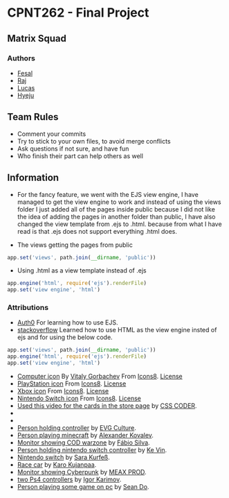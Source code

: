 # CPNT262 - Final Project

## Matrix Squad

### Authors
* [Fesal](https://github.com/FesalBadday)
* [Raj](https://github.com/Raj-Hunjan)
* [Lucas](https://github.com/lucas-cq)
* [Hyeju](https://github.com/Hyeju1996)

## Team Rules
* Comment your commits
* Try to stick to your own files, to avoid merge conflicts
* Ask questions if not sure, and have fun
* Who finish their part can help others as well

## Information
- For the fancy feature, we went with the EJS view engine, I have managed to get the view engine to work and instead of using the views folder I just added all of the pages inside public because I did not like the idea of adding the pages in another folder than public, I have also changed the view template from .ejs to .html. because from what I have read is that .ejs does not support everything .html does. 

- The views getting the pages from public
```js
app.set('views', path.join(__dirname, 'public'))
```

- Using .html as a view template instead of .ejs 
```js
app.engine('html', require('ejs').renderFile)
app.set('view engine', 'html')
```
  
### Attributions
- [Auth0](https://www.youtube.com/watch?v=vdFQJRVGHYM) For learning how to use EJS.
- [stackoverflow](https://stackoverflow.com/questions/17911228/how-do-i-use-html-as-the-view-engine-in-express) Learned how to use HTML as the view engine insted of ejs and for using the below code.

```js
app.set('views', path.join(__dirname, 'public'))
app.engine('html', require('ejs').renderFile)
app.set('view engine', 'html')
```

- [Computer icon](https://icons8.com/icon/WgoCO0QKt9bJ/computer) By [Vitaly Gorbachev](https://icons8.com/icons/authors/ttX1M9NnKB7X/vitaly-gorbachev) From [Icons8](https://www.icons8.com). [License](https://www.icons8.com/license)
- [PlayStation icon](https://icons8.com/icon/12519/playstation) From [Icons8](https://www.icons8.com). [License](https://www.icons8.com/license)
- [Xbox icon](https://icons8.com/icon/12504/xbox) From [Icons8](https://www.icons8.com). [License](https://www.icons8.com/license)
- [Nintendo Switch icon](https://icons8.com/icon/XaIQdSh4y3F9/nintendo-switch-logo) From [Icons8](https://www.icons8.com). [License](https://www.icons8.com/license)
- [Used this video for the cards in the store page](https://www.youtube.com/watch?v=HR-Jg3xSQRc&t=96s) by [CSS CODER](https://www.youtube.com/channel/UChWD0lOFgiQ8C_pB3Ldac9g).
- []()
- []()
- [Person holding controller](https://www.pexels.com/photo/person-holding-sony-ps4-controller-1174597/) by [EVG Culture](https://www.pexels.com/@evgphotos).
- [Person playing minecraft](https://www.pexels.com/photo/flat-screen-computer-monitor-3977908/) by [Alexander Kovalev](https://www.pexels.com/@alscre).
- [Monitor showing COD warzone](https://unsplash.com/photos/nmTm7knUnqs) by [Fábio Silva](https://unsplash.com/@tamarisco).
- [Person holding nintendo switch controller](https://unsplash.com/photos/-HuMEdCPM0U) by [Ke Vin](https://unsplash.com/@cactuspix).
- [Nintendo switch](https://unsplash.com/photos/hzad7o11p5I) by [Sara Kurfeß](https://unsplash.com/@stereophototyp).
- [Race car](https://unsplash.com/photos/HZrcqdS9IEU) by [Karo Kujanpaa](https://unsplash.com/@karographix).
- [Monitor showing Cyberpunk](https://unsplash.com/photos/Bp_-zo3Nl28) by [MEAX PROD](https://unsplash.com/@meaxprod).
- [two Ps4 controllers](https://unsplash.com/photos/1b6LfEIL7CY) by [Igor Karimov](https://unsplash.com/@ingvar_erik).
- [Person playing some game on pc](https://unsplash.com/photos/EHLd2utEf68) by [Sean Do](https://unsplash.com/@everywheresean).